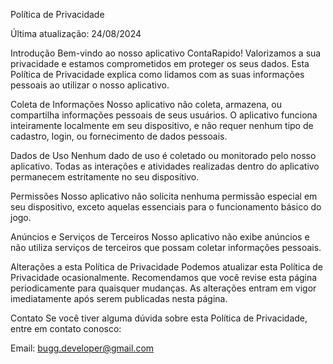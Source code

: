 Política de Privacidade

Última atualização: 24/08/2024

Introdução
Bem-vindo ao nosso aplicativo ContaRapido! Valorizamos a sua privacidade e estamos comprometidos em proteger os seus dados. Esta Política de Privacidade explica como lidamos com as suas informações pessoais ao utilizar o nosso aplicativo.

Coleta de Informações
Nosso aplicativo não coleta, armazena, ou compartilha informações pessoais de seus usuários. O aplicativo funciona inteiramente localmente em seu dispositivo, e não requer nenhum tipo de cadastro, login, ou fornecimento de dados pessoais.

Dados de Uso
Nenhum dado de uso é coletado ou monitorado pelo nosso aplicativo. Todas as interações e atividades realizadas dentro do aplicativo permanecem estritamente no seu dispositivo.

Permissões
Nosso aplicativo não solicita nenhuma permissão especial em seu dispositivo, exceto aquelas essenciais para o funcionamento básico do jogo.

Anúncios e Serviços de Terceiros
Nosso aplicativo não exibe anúncios e não utiliza serviços de terceiros que possam coletar informações pessoais.

Alterações a esta Política de Privacidade
Podemos atualizar esta Política de Privacidade ocasionalmente. Recomendamos que você revise esta página periodicamente para quaisquer mudanças. As alterações entram em vigor imediatamente após serem publicadas nesta página.

Contato
Se você tiver alguma dúvida sobre esta Política de Privacidade, entre em contato conosco:

Email: bugg.developer@gmail.com
